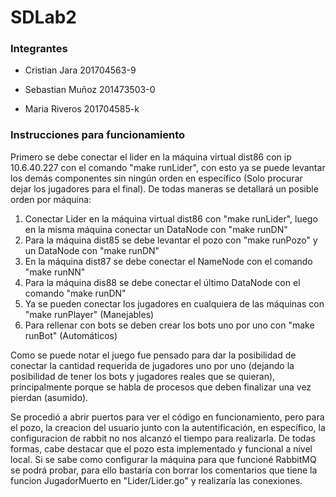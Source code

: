# SDLab2

### Integrantes

- Cristian Jara 201704563-9

- Sebastian Muñoz 201473503-0

- Maria Riveros 201704585-k


### Instrucciones para funcionamiento

Primero se debe conectar el lider en la máquina virtual dist86 con ip 10.6.40.227 con el comando "make runLider", con esto ya se puede levantar los demás componentes sin ningún orden en específico (Solo procurar dejar los jugadores para el final). De todas maneras se detallará un posible orden por máquina:

1. Conectar Lider en la máquina virtual dist86 con "make runLider", luego en la misma máquina conectar un DataNode con "make runDN"
2. Para la máquina dist85 se debe levantar el pozo con "make runPozo" y un DataNode con "make runDN"
3. En la máquina dist87 se debe conectar el NameNode con el comando "make runNN"
4. Para la máquina dis88 se debe conectar el último DataNode con el comando "make runDN"
5. Ya se pueden conectar los jugadores en cualquiera de las máquinas con "make runPlayer" (Manejables)
6. Para rellenar con bots se deben crear los bots uno por uno con "make runBot" (Automáticos)

Como se puede notar el juego fue pensado para dar la posibilidad de conectar la cantidad
requerida de jugadores uno por uno (dejando la posibilidad de tener los bots y jugadores reales que se quieran), principalmente porque se habla de procesos que deben finalizar una vez pierdan (asumido).

Se procedió a abrir puertos para ver el código en funcionamiento, pero para el pozo, la creacion del usuario junto con la autentificación, en específico, la configuracion de rabbit no nos alcanzó el tiempo para realizarla. De todas formas, cabe destacar que el pozo esta implementado y funcional a nivel local. Si se sabe como configurar la máquina para que funcioné RabbitMQ se podrá probar, para ello bastaría con borrar los comentarios que tiene la funcion JugadorMuerto en "Lider/Lider.go" y realizaría las conexiones.
